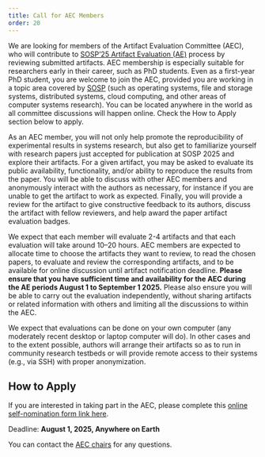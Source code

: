 ```yaml
---
title: Call for AEC Members
order: 20
---
```


We are looking for members of the Artifact Evaluation Committee (AEC), who will contribute to [SOSP’25 Artifact Evaluation (AE)](artifacts-call) process by reviewing submitted artifacts. AEC membership is especially suitable for researchers early in their career, such as PhD students. Even as a first-year PhD student, you are welcome to join the AEC, provided you are working in a topic area covered by [SOSP](https://sigops.org/s/conferences/sosp/2025/cfp.html) (such as operating systems, file and storage systems, distributed systems, cloud computing, and other areas of computer systems research). You can be located anywhere in the world as all committee discussions will happen online. Check the How to Apply section below to apply.

As an AEC member, you will not only help promote the reproducibility of experimental results in systems research, but also get to familiarize yourself with research papers just accepted for publication at SOSP 2025 and explore their artifacts. For a given artifact, you may be asked to evaluate its public availability, functionality, and/or ability to reproduce the results from the paper. You will be able to discuss with other AEC members and anonymously interact with the authors as necessary, for instance if you are unable to get the artifact to work as expected. Finally, you will provide a review for the artifact to give constructive feedback to its authors, discuss the artifact with fellow reviewers, and help award the paper artifact evaluation badges.

We expect that each member will evaluate 2-4 artifacts and that each evaluation will take around 10–20 hours. AEC members are expected to allocate time to choose the artifacts they want to review, to read the chosen papers, to evaluate and review the corresponding artifacts, and to be available for online discussion until artifact notification deadline. **Please ensure that you have sufficient time and availability for the AEC during the AE periods August 1 to September 1 2025.** Please also ensure you will be able to carry out the evaluation independently, without sharing artifacts or related information with others and limiting all the discussions to within the AEC.

We expect that evaluations can be done on your own computer (any moderately recent desktop or laptop computer will do). In other cases and to the extent possible, authors will arrange their artifacts so as to run in community research testbeds or will provide remote access to their systems (e.g., via SSH) with proper anonymization.


## How to Apply
If you are interested in taking part in the AEC, please complete this [online self-nomination form link here](https://forms.gle/SBCNSih3exdU7q1X7).

Deadline: **August 1, 2025, Anywhere on Earth**

You can contact the [AEC chairs](organizers) for any questions.
